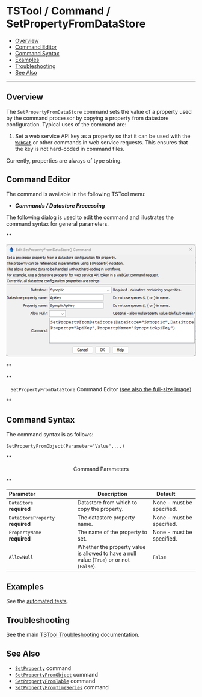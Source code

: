 # TSTool / Command / SetPropertyFromDataStore #

*   [Overview](#overview)
*   [Command Editor](#command-editor)
*   [Command Syntax](#command-syntax)
*   [Examples](#examples)
*   [Troubleshooting](#troubleshooting)
*   [See Also](#see-also)

-------------------------

## Overview ##

The `SetPropertyFromDataStore` command sets the value of a property used by the command processor
by copying a property from datastore configuration.
Typical uses of the command are:

1.  Set a web service API key as a property so that it can be used with the
    [`WebGet`](../WebGet/WebGet.md) or other commands in web service requests.
    This ensures that the key is not hard-coded in command files.

Currently, properties are always of type string. 

## Command Editor ##

The command is available in the following TSTool menu:

*   ***Commands / Datastore Processing***

The following dialog is used to edit the command and illustrates the command syntax for general parameters.

**<p style="text-align: center;">
![SetPropertyFromDataStore](SetPropertyFromDataStore.png)
</p>**

**<p style="text-align: center;">
`SetPropertyFromDataStore` Command Editor (<a href="../SetPropertyFromDataStore.png">see also the full-size image</a>)
</p>**

## Command Syntax ##

The command syntax is as follows:

```text
SetPropertyFromObject(Parameter="Value",...)
```
**<p style="text-align: center;">
Command Parameters
</p>**

| **Parameter**&nbsp;&nbsp;&nbsp;&nbsp;&nbsp;&nbsp;&nbsp;&nbsp;&nbsp;&nbsp;&nbsp;&nbsp;&nbsp;&nbsp;&nbsp;&nbsp;&nbsp;&nbsp;&nbsp;&nbsp;&nbsp;&nbsp;&nbsp;&nbsp;&nbsp;&nbsp; | **Description** | **Default**&nbsp;&nbsp;&nbsp;&nbsp;&nbsp;&nbsp;&nbsp;&nbsp;&nbsp;&nbsp; |
| -----------------|----------------- | -- |
| `DataStore`<br>**required** | Datastore from which to copy the property. | None - must be specified. |
| `DataStoreProperty` <br>**required** | The datastore property name. | None - must be specified. |
| `PropertyName` <br>**required** | The name of the property to set. | None - must be specified. |
| `AllowNull`| Whether the property value is allowed to have a null value (`True`) or or not (`False`). | `False` |

## Examples ##

See the [automated tests](https://github.com/OpenCDSS/cdss-app-tstool-test/tree/master/test/commands/SetPropertyFromDataStore).

## Troubleshooting ##

See the main [TSTool Troubleshooting]() documentation.

## See Also ##

*   [`SetProperty`](../SetProperty/SetProperty.md) command
*   [`SetPropertyFromObject`](../SetPropertyFromObject/SetPropertyFromObject.md) command
*   [`SetPropertyFromTable`](../SetPropertyFromTable/SetPropertyFromTable.md) command
*   [`SetPropertyFromTimeSeries`](../SetPropertyFromTimeSeries/SetPropertyFromTimeSeries.md) command
